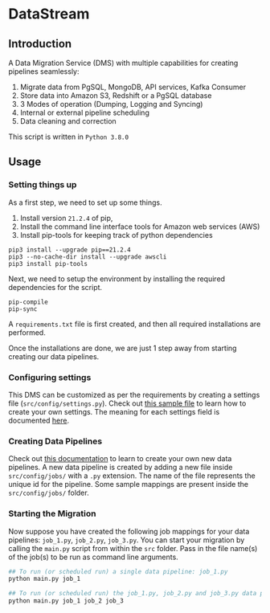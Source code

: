 # DataStream

## Introduction

A Data Migration Service (DMS) with multiple capabilities for creating pipelines seamlessly:
1. Migrate data from PgSQL, MongoDB, API services, Kafka Consumer
2. Store data into Amazon S3, Redshift or a PgSQL database
3. 3 Modes of operation (Dumping, Logging and Syncing)
4. Internal or external pipeline scheduling
5. Data cleaning and correction

This script is written in ```Python 3.8.0```

## Usage

### Setting things up

As a first step, we need to set up some things. 
1. Install version ```21.2.4``` of pip, 
2. Install the command line interface tools for Amazon web services (AWS)
3. Install pip-tools for keeping track of python dependencies

```
pip3 install --upgrade pip==21.2.4
pip3 --no-cache-dir install --upgrade awscli
pip3 install pip-tools
```

Next, we need to setup the environment by installing the required dependencies for the script.
```
pip-compile
pip-sync
```

A ```requirements.txt``` file is first created, and then all required installations are performed.

Once the installations are done, we are just 1 step away from starting creating our data pipelines.

### Configuring settings

This DMS can be customized as per the requirements by creating a settings file (```src/config/settings.py```). Check out [this sample file](sample_settings/settings.py) to learn how to create your own settings. The meaning for each settings field is documented [here](src/config/README.md).

### Creating Data Pipelines

Check out [this documentation](src/config/README.md) to learn to create your own new data pipelines. A new data pipeline is created by adding a new file inside ```src/config/jobs/``` with a ```.py``` extension. The name of the file represents the unique id for the pipeline. Some sample mappings are present inside the ```src/config/jobs/``` folder.

### Starting the Migration

Now suppose you have created the following job mappings for your data pipelines: ```job_1.py```, ```job_2.py```, ```job_3.py```. You can start your migration by calling the ```main.py``` script from within the ```src``` folder. Pass in the file name(s) of the job(s) to be run as command line arguments.

```python
## To run (or scheduled run) a single data pipeline: job_1.py
python main.py job_1
```

```python
## To run (or scheduled run) the job_1.py, job_2.py and job_3.py data pipelines together
python main.py job_1 job_2 job_3
```